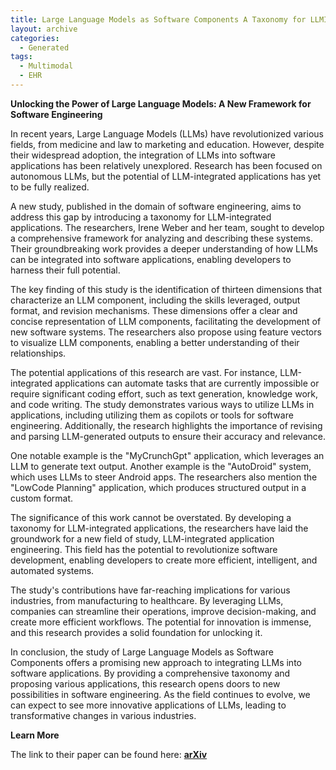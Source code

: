 ```yaml
---
title: Large Language Models as Software Components A Taxonomy for LLMIntegrated Applications
layout: archive
categories:
  - Generated
tags:
  - Multimodal
  - EHR
---
```


**Unlocking the Power of Large Language Models: A New Framework for Software Engineering**

In recent years, Large Language Models (LLMs) have revolutionized various fields, from medicine and law to marketing and education. However, despite their widespread adoption, the integration of LLMs into software applications has been relatively unexplored. Research has been focused on autonomous LLMs, but the potential of LLM-integrated applications has yet to be fully realized.

A new study, published in the domain of software engineering, aims to address this gap by introducing a taxonomy for LLM-integrated applications. The researchers, Irene Weber and her team, sought to develop a comprehensive framework for analyzing and describing these systems. Their groundbreaking work provides a deeper understanding of how LLMs can be integrated into software applications, enabling developers to harness their full potential.

The key finding of this study is the identification of thirteen dimensions that characterize an LLM component, including the skills leveraged, output format, and revision mechanisms. These dimensions offer a clear and concise representation of LLM components, facilitating the development of new software systems. The researchers also propose using feature vectors to visualize LLM components, enabling a better understanding of their relationships.

The potential applications of this research are vast. For instance, LLM-integrated applications can automate tasks that are currently impossible or require significant coding effort, such as text generation, knowledge work, and code writing. The study demonstrates various ways to utilize LLMs in applications, including utilizing them as copilots or tools for software engineering. Additionally, the research highlights the importance of revising and parsing LLM-generated outputs to ensure their accuracy and relevance.

One notable example is the "MyCrunchGpt" application, which leverages an LLM to generate text output. Another example is the "AutoDroid" system, which uses LLMs to steer Android apps. The researchers also mention the "LowCode Planning" application, which produces structured output in a custom format.

The significance of this work cannot be overstated. By developing a taxonomy for LLM-integrated applications, the researchers have laid the groundwork for a new field of study, LLM-integrated application engineering. This field has the potential to revolutionize software development, enabling developers to create more efficient, intelligent, and automated systems.

The study's contributions have far-reaching implications for various industries, from manufacturing to healthcare. By leveraging LLMs, companies can streamline their operations, improve decision-making, and create more efficient workflows. The potential for innovation is immense, and this research provides a solid foundation for unlocking it.

In conclusion, the study of Large Language Models as Software Components offers a promising new approach to integrating LLMs into software applications. By providing a comprehensive taxonomy and proposing various applications, this research opens doors to new possibilities in software engineering. As the field continues to evolve, we can expect to see more innovative applications of LLMs, leading to transformative changes in various industries.

**Learn More**

The link to their paper can be found here: [**arXiv**](http://arxiv.org/pdf/2406.10300v1.pdf)